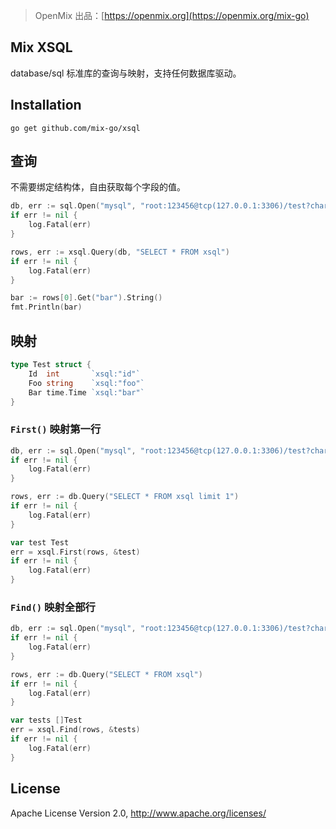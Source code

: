 > OpenMix 出品：[https://openmix.org](https://openmix.org/mix-go)

## Mix XSQL

database/sql 标准库的查询与映射，支持任何数据库驱动。

## Installation

```
go get github.com/mix-go/xsql
```

## 查询

不需要绑定结构体，自由获取每个字段的值。

```go
db, err := sql.Open("mysql", "root:123456@tcp(127.0.0.1:3306)/test?charset=utf8")
if err != nil {
    log.Fatal(err)
}

rows, err := xsql.Query(db, "SELECT * FROM xsql")
if err != nil {
    log.Fatal(err)
}

bar := rows[0].Get("bar").String()
fmt.Println(bar)
```

## 映射

```go
type Test struct {
	Id  int       `xsql:"id"`
	Foo string    `xsql:"foo"`
	Bar time.Time `xsql:"bar"`
}
```

### `First()` 映射第一行

```go
db, err := sql.Open("mysql", "root:123456@tcp(127.0.0.1:3306)/test?charset=utf8")
if err != nil {
    log.Fatal(err)
}

rows, err := db.Query("SELECT * FROM xsql limit 1")
if err != nil {
    log.Fatal(err)
}

var test Test
err = xsql.First(rows, &test)
if err != nil {
    log.Fatal(err)
}
```

### `Find()` 映射全部行

```go
db, err := sql.Open("mysql", "root:123456@tcp(127.0.0.1:3306)/test?charset=utf8")
if err != nil {
    log.Fatal(err)
}

rows, err := db.Query("SELECT * FROM xsql")
if err != nil {
    log.Fatal(err)
}

var tests []Test
err = xsql.Find(rows, &tests)
if err != nil {
    log.Fatal(err)
}
```

## License

Apache License Version 2.0, http://www.apache.org/licenses/
